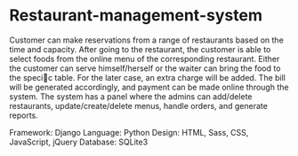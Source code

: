 # Restaurant-management-system

Customer can make reservations from a range of restaurants based on 
the time and capacity. After going to the restaurant, the customer is able 
to select foods from the online menu of the corresponding restaurant. 
Either the customer can serve himself/herself or the waiter can bring the 
food to the specic table. For the later case, an extra charge will be 
added. The bill will be generated accordingly, and payment can be made 
online through the system.
The system has a panel where the admins can add/delete restaurants, 
update/create/delete menus, handle orders, and generate reports.

Framework: Django
Language: Python
Design: HTML, Sass, CSS, JavaScript, jQuery
Database: SQLite3
